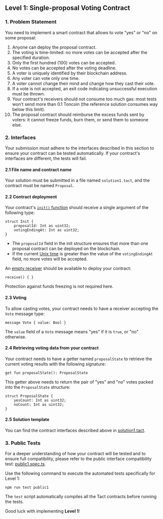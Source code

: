 ## Level 1: Single-proposal Voting Contract

### 1. Problem Statement

You need to implement a smart contract that allows to vote "yes" or "no" on some proposal:

1. Anyone can deploy the proposal contract.
2. The voting is time-limited: no more votes can be accepted after the specified duration.
3. Only the first hundred (100) votes can be accepted.
4. No votes can be accepted after the voting deadline.
5. A voter is uniquely identified by their blockchain address.
6. Any voter can vote only one time.
7. A voter cannot change their mind and change how they cast their vote.
8. If a vote is not accepted, an exit code indicating unsuccessful execution must be thrown.
9. Your contract's receivers should not consume too much gas: most tests won't send more than 0.1 Toncoin (the reference solution consumes way below this limit).
10. The proposal contract should reimburse the excess funds sent by voters: it cannot freeze funds, burn them, or send them to someone else.

### 2. Interfaces

Your submission must adhere to the interfaces described in this section to ensure your contract can be tested automatically.
If your contract's interfaces are different, the tests will fail.

#### 2.1 File name and contract name

Your solution must be submitted in a file named `solution1.tact`, and the contract must be named `Proposal`.

#### 2.2 Contract deployment

Your contract's [`init()` function](https://docs.tact-lang.org/book/contracts/#init-function) should receive a single argument of the following type:

```tact
struct Init {
    proposalId: Int as uint32;
    votingEndingAt: Int as uint32;
}
```

- The `proposalId` field in the init structure ensures that more than one proposal contract can be deployed on the blockchain.
- If the current [Unix time](https://en.wikipedia.org/wiki/Unix_time) is greater than the value of the `votingEndingAt` field, no more votes will be accepted.

An [empty receiver](https://docs.tact-lang.org/book/receive/#receive-internal-messages) should be available to deploy your contract:

```tact
receive() { }
```

Protection against funds freezing is not required here.

#### 2.3 Voting

To allow casting votes, your contract needs to have a receiver accepting the `Vote` message type:

```tact
message Vote { value: Bool }
```

The `value` field of a `Vote` message means "yes" if it is `true`, or "no" otherwise.

#### 2.4 Retrieving voting data from your contract 

Your contract needs to have a getter named `proposalState` to retrieve the current voting results with the following signature:

```tact
get fun proposalState(): ProposalState
```

This getter above needs to return the pair of "yes" and "no" votes packed into the `ProposalState` structure:

```tact
struct ProposalState {
    yesCount: Int as uint32;
    noCount: Int as uint32;
}
```

#### 2.5 Solution template

You can find the contract interfaces described above in [solution1.tact](./solution1.tact).

### 3. Public Tests

For a deeper understanding of how your contract will be tested and to ensure full compatibility, please refer to the public interface compatibility test: [public1.spec.ts](./public1.spec.ts).

Use the following command to execute the automated tests specifically for Level 1: 

```shell
npm run test public1
```

The `test` script automatically compiles all the Tact contracts before running the tests.

Good luck with implementing **Level 1**!